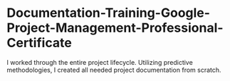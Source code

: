 # Documentation-Training-Google-Project-Management-Professional-Certificate
 I worked through the entire project lifecycle. Utilizing predictive methodologies, I created all needed project documentation from scratch.

